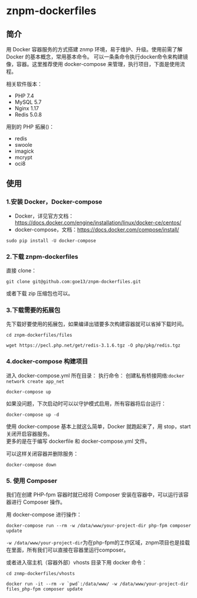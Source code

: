 # znpm-dockerfiles

## 简介
用 Docker 容器服务的方式搭建 znmp 环境，易于维护、升级。使用前需了解 Docker 的基本概念，常用基本命令。
可以一条条命令执行docker命令来构建镜像，容器。这里推荐使用 docker-compose 来管理，执行项目，下面是使用流程。

相关软件版本：
- PHP 7.4
- MySQL 5.7
- Nginx 1.17
- Redis 5.0.8

用到的 PHP 拓展()：
- redis 
- swoole
- imagick
- mcrypt
- oci8

## 使用
### 1.安装 Docker，Docker-compose  
- Docker，详见官方文档：https://docs.docker.com/engine/installation/linux/docker-ce/centos/
- docker-compose，文档：https://docs.docker.com/compose/install/
```
sudo pip install -U docker-compose
```

### 2.下载 znpm-dockerfiles
直接 clone：
```
git clone git@github.com:goe13/znpm-dockerfiles.git
```
或者下载 zip 压缩包也可以。

### 3.下载需要的拓展包
先下载好要使用的拓展包，如果编译出错要多次构建容器就可以省掉下载时间。
```
cd znpm-dockerfiles/files

wget https://pecl.php.net/get/redis-3.1.6.tgz -O php/pkg/redis.tgz  
```

### 4.docker-compose 构建项目
进入 docker-compose.yml 所在目录：
执行命令：
创建私有桥接网络:`docker network create app_net`
```
docker-compose up
```  

如果没问题，下次启动时可以以守护模式启用，所有容器将后台运行：  
```
docker-compose up -d
``` 

使用 docker-compose 基本上就这么简单，Docker 就跑起来了，用 stop，start 关闭开启容器服务。  
更多的是在于编写 dockerfile 和 docker-compose.yml 文件。 

可以这样关闭容器并删除服务：
```
docker-compose down
```

### 5. 使用 Composer

我们在创建 PHP-fpm 容器时就已经将 Composer 安装在容器中，可以运行该容器进行 Composer 操作。

用 docker-compose 进行操作：
```
docker-compose run --rm -w /data/www/your-project-dir php-fpm composer update
```
`-w /data/www/your-project-dir`为在php-fpm的工作区域，znpm项目也是挂载在里面，所有我们可以直接在容器里运行composer。

或者进入宿主机（容器外部）vhosts 目录下用 docker 命令：
```
cd znmp-dockerfiles/vhosts

docker run -it --rm -v `pwd`:/data/www/ -w /data/www/your-project-dir files_php-fpm composer update
```
